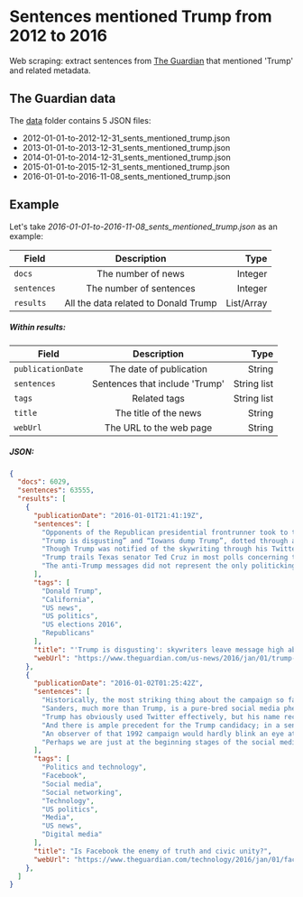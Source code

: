 # Sentences mentioned Trump from 2012 to 2016

Web scraping: extract sentences from [The Guardian](https://www.theguardian.com/) that mentioned 'Trump' and related metadata.

## The Guardian data

The [data](https://github.com/letitbevi/sentences-mentioned-Trump-from-2012-to-2016/tree/master/data) folder contains 5 JSON files:

- 2012-01-01-to-2012-12-31_sents_mentioned_trump.json
- 2013-01-01-to-2013-12-31_sents_mentioned_trump.json
- 2014-01-01-to-2014-12-31_sents_mentioned_trump.json
- 2015-01-01-to-2015-12-31_sents_mentioned_trump.json
- 2016-01-01-to-2016-11-08_sents_mentioned_trump.json

## Example

Let's take _2016-01-01-to-2016-11-08_sents_mentioned_trump.json_ as an example:

| Field        | Description           | Type  |
| ------------- |:-------------:| -----:|
| `docs`      | The number of news | Integer |
| `sentences`      | The number of sentences      |  Integer |
| `results` | All the data related to Donald Trump     | List/Array |

##### Within results:

| Field        | Description           | Type  |
| ------------- |:-------------:| -----:|
| `publicationDate` | The date of publication      |    String |
| `sentences` | Sentences that include 'Trump'       | String list |
| `tags` | Related tags   | String list |
| `title` | The title of the news  | String |
| `webUrl` | The URL to the web page   | String |

##### JSON:

```JSON
{
  "docs": 6029,
  "sentences": 63555,
  "results": [
    {
      "publicationDate": "2016-01-01T21:41:19Z",
      "sentences": [
        "Opponents of the Republican presidential frontrunner took to the skies over California on Friday, in order to leave their message: “Anybody but Trump.”    Related: Carly Fiorina tweets support for alma mater's Rose Bowl opponent – Iowa    The message appeared towards the end of the Rose Parade, an annual march through Pasadena, California that is celebrated each New Year’s Day.",
        "Trump is disgusting” and “Iowans dump Trump”, dotted through a cloudless sky.",
        "Though Trump was notified of the skywriting through his Twitter account, as of Friday afternoon he had not responded.",
        "Trump trails Texas senator Ted Cruz in most polls concerning the Republican presidential field in Iowa.",
        "The anti-Trump messages did not represent the only politicking of the afternoon."
      ],
      "tags": [
        "Donald Trump",
        "California",
        "US news",
        "US politics",
        "US elections 2016",
        "Republicans"
      ],
      "title": "'Trump is disgusting': skywriters leave message high above Rose Parade",
      "webUrl": "https://www.theguardian.com/us-news/2016/jan/01/trump-is-disgusting-skywriters-rose-parade-california"
    },
    {
      "publicationDate": "2016-01-02T01:25:42Z",
      "sentences": [
        "Historically, the most striking thing about the campaign so far is not Trump’s ascension, but the fact that a self-proclaimed socialist is running a close race with heir apparent Hillary Clinton.",
        "Sanders, much more than Trump, is a pure-bred social media phenomenon.",
        "Trump has obviously used Twitter effectively, but his name recognition derives from network television and his real estate empire.",
        "And there is ample precedent for the Trump candidacy; in a sense, The Donald is a fusion of the two dark horses from the 1992 campaign: nativist outsider Pat Buchanan and eccentric billionaire Ross Perot.",
        "An observer of that 1992 campaign would hardly blink an eye at the premise that a Trump-like figure might play a role in future presidential campaigns.",
        "Perhaps we are just at the beginning stages of the social media revolution, and in two years President Trump will be building his gold-plated wall along the Mexican border."
      ],
      "tags": [
        "Politics and technology",
        "Facebook",
        "Social media",
        "Social networking",
        "Technology",
        "US politics",
        "Media",
        "US news",
        "Digital media"
      ],
      "title": "Is Facebook the enemy of truth and civic unity?",
      "webUrl": "https://www.theguardian.com/technology/2016/jan/01/facebook-truth-trump-obama"
    },
  ]   
}
```
